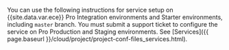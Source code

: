 You can use the following instructions for service setup on {{site.data.var.ece}} Pro Integration environments and Starter environments, including `master` branch. You must submit a support ticket to configure the service on Pro Production and Staging environments. See [Services]({{ page.baseurl }}/cloud/project/project-conf-files_services.html).
